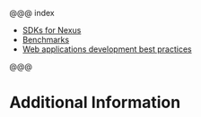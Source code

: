 @@@ index

* [SDKs for Nexus](sdk.md)
* [Benchmarks](benchmarks/index.md)
* [Web applications development best practices](web-applications-standards.md)

@@@

# Additional Information

